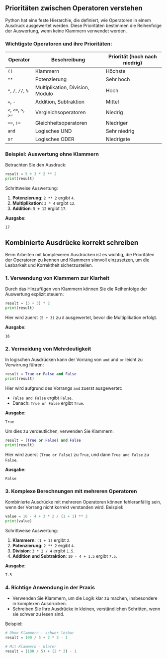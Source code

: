 ## Prioritäten zwischen Operatoren verstehen

Python hat eine feste Hierarchie, die definiert, wie Operatoren in einem Ausdruck ausgewertet werden. Diese Prioritäten bestimmen die Reihenfolge der Auswertung, wenn keine Klammern verwendet werden.

### Wichtigste Operatoren und ihre Prioritäten:
| **Operator**            | **Beschreibung**                   | **Priorität (hoch nach niedrig)** |
|--------------------------|-------------------------------------|-----------------------------------|
| `()`                    | Klammern                           | Höchste                          |
| `**`                    | Potenzierung                       | Sehr hoch                        |
| `*`, `/`, `//`, `%`     | Multiplikation, Division, Modulo   | Hoch                             |
| `+`, `-`                | Addition, Subtraktion              | Mittel                           |
| `<`, `<=`, `>`, `>=`    | Vergleichsoperatoren               | Niedrig                          |
| `==`, `!=`              | Gleichheitsoperatoren              | Niedriger                        |
| `and`                   | Logisches UND                      | Sehr niedrig                     |
| `or`                    | Logisches ODER                     | Niedrigste                       |

### Beispiel: Auswertung ohne Klammern
Betrachten Sie den Ausdruck:
```python
result = 5 + 3 * 2 ** 2
print(result)
```

Schrittweise Auswertung:
1. **Potenzierung**: `2 ** 2` ergibt `4`.
2. **Multiplikation**: `3 * 4` ergibt `12`.
3. **Addition**: `5 + 12` ergibt `17`.

**Ausgabe**:
```
17
```

## Kombinierte Ausdrücke korrekt schreiben

Beim Arbeiten mit komplexeren Ausdrücken ist es wichtig, die Prioritäten der Operatoren zu kennen und Klammern sinnvoll einzusetzen, um die Lesbarkeit und Korrektheit sicherzustellen.

### 1. Verwendung von Klammern zur Klarheit
Durch das Hinzufügen von Klammern können Sie die Reihenfolge der Auswertung explizit steuern:
```python
result = (5 + 3) * 2
print(result)
```
Hier wird zuerst `(5 + 3)` zu `8` ausgewertet, bevor die Multiplikation erfolgt.

**Ausgabe**:
```
16
```

### 2. Vermeidung von Mehrdeutigkeit
In logischen Ausdrücken kann der Vorrang von `and` und `or` leicht zu Verwirrung führen:
```python
result = True or False and False
print(result)
```
Hier wird aufgrund des Vorrangs `and` zuerst ausgewertet:
- `False and False` ergibt `False`.
- Danach: `True or False` ergibt `True`.

**Ausgabe**:
```
True
```

Um dies zu verdeutlichen, verwenden Sie Klammern:
```python
result = (True or False) and False
print(result)
```

Hier wird zuerst `(True or False)` zu `True`, und dann `True and False` zu `False`.

**Ausgabe**:
```
False
```

### 3. Komplexe Berechnungen mit mehreren Operatoren
Kombinierte Ausdrücke mit mehreren Operatoren können fehleranfällig sein, wenn der Vorrang nicht korrekt verstanden wird. Beispiel:
```python
value = 10 - 4 + 3 * 2 / (1 + 1) ** 2
print(value)
```

Schrittweise Auswertung:
1. **Klammern**: `(1 + 1)` ergibt `2`.
2. **Potenzierung**: `2 ** 2` ergibt `4`.
3. **Division**: `3 * 2 / 4` ergibt `1.5`.
4. **Addition und Subtraktion**: `10 - 4 + 1.5` ergibt `7.5`.

**Ausgabe**:
```
7.5
```

### 4. Richtige Anwendung in der Praxis
- Verwenden Sie Klammern, um die Logik klar zu machen, insbesondere in komplexen Ausdrücken.
- Schreiben Sie Ihre Ausdrücke in kleinen, verständlichen Schritten, wenn sie schwer zu lesen sind.

Beispiel:
```python
# Ohne Klammern - schwer lesbar
result = 100 / 5 + 2 * 3 - 1

# Mit Klammern - klarer
result = (100 / 5) + (2 * 3) - 1
```